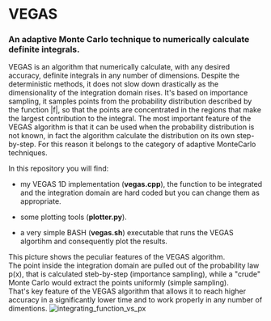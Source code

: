 # VEGAS
### An adaptive Monte Carlo technique to numerically calculate definite integrals.


VEGAS is an algorithm that numerically calculate, with any desired accuracy, definite integrals in any number of dimensions. Despite the deterministic methods, it does not slow down drastically as the dimensionality of the integration domain rises. It's based on importance sampling, it samples points from the probability distribution described by the function |f|, so that the points are concentrated in the regions that make the largest contribution to the integral. The most important feature of the VEGAS algorithm is that it can be used when the probability distribution is not known, in fact the algorithm calculate the distribution on its own step-by-step. For this reason it belongs to the category of adaptive MonteCarlo techniques.  

In this repository you will find:

  - my VEGAS 1D implementation (**vegas.cpp**), the function to be 
  integrated and the integration domain are hard coded but you can change
  them as appropriate.
  
  - some plotting tools (**plotter.py**).
  
  - a very simple BASH (**vegas.sh**) executable that runs the VEGAS algortihm and consequently
  plot the results.
  
This picture shows the peculiar features of the VEGAS algorithm.  
The point inside the integration domain are pulled out of the probability law p(x), that is calculated steb-by-step (importance sampling), while a "crude" Monte Carlo would extract the points uniformly (simple sampling).  
That's key feature of the VEGAS algorithm that allows it to reach higher accuracy in a significantly lower time and to work properly in any number of dimentions.
![integrating_function_vs_px](https://user-images.githubusercontent.com/44372889/48982355-3f25c280-f096-11e8-8d76-dbfe8becaff4.png)
